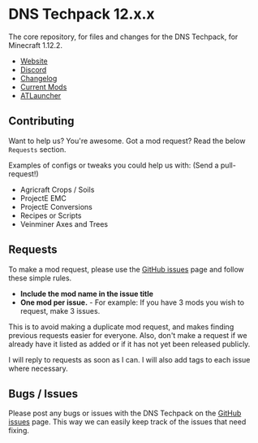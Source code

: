 # DNS Techpack 12.x.x
The core repository, for files and changes for the DNS Techpack, for Minecraft 1.12.2.

* [Website](http://dnstechpack.com/)
* [Discord](http://discord.gg/0abLGwcRy9amWzRa)
* [Changelog](https://atlauncher.com/pack/DNSTechpack)
* [Current Mods](https://atlauncher.com/pack/DNSTechpack)
* [ATLauncher](https://atlauncher.com/pack/DNSTechpack)

## Contributing

Want to help us? You're awesome. Got a mod request? Read the below `Requests` section.

Examples of configs or tweaks you could help us with: (Send a pull-request!)

* Agricraft Crops / Soils
* ProjectE EMC
* ProjectE Conversions
* Recipes or Scripts
* Veinminer Axes and Trees

## Requests

To make a mod request, please use the [GitHub issues](https://github.com/DNSTechpack/DNS12-MC1.12.2/issues) page and follow these simple rules.

* **Include the mod name in the issue title**
* **One mod per issue.** - For example: If you have 3 mods you wish to request, make 3 issues.

This is to avoid making a duplicate mod request, and makes finding previous requests easier for everyone. Also, don't make a request if we already have it listed as added or if it has not yet been released publicly.

I will reply to requests as soon as I can. I will also add tags to each issue where necessary.

## Bugs / Issues

Please post any bugs or issues with the DNS Techpack on the [GitHub issues](https://github.com/DNSTechpack/DNS12-MC1.12.2/issues) page. This way we can easily keep track of the issues that need fixing.
